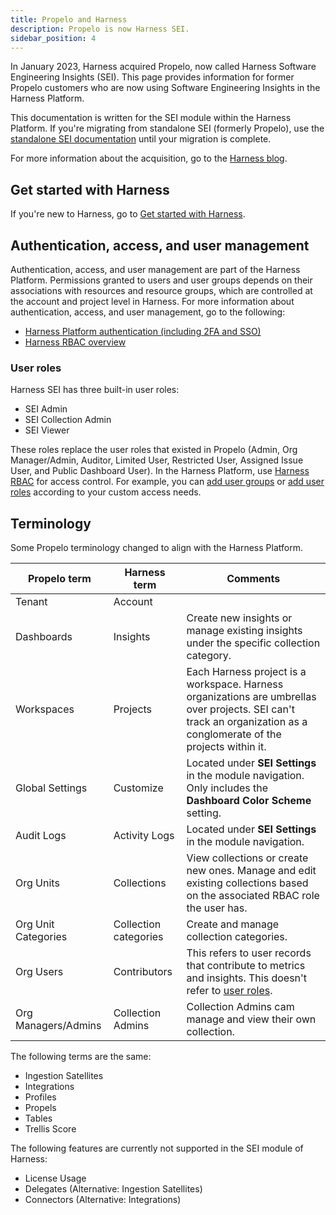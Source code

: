 ```yaml
---
title: Propelo and Harness
description: Propelo is now Harness SEI.
sidebar_position: 4
---
```


<CTABanner
  buttonText="View Migration Guide"
  title="We have started to migrate the Propelo platform users to Harness SEI"
  link="/docs/software-engineering-insights/propelo-sei/get-started/migrate-propelo-to-harness/migrate-propelo-to-harness-sei"
  closable={true}
  target="_self"
/>

In January 2023, Harness acquired Propelo, now called Harness Software Engineering Insights (SEI). This page provides information for former Propelo customers who are now using Software Engineering Insights in the Harness Platform.

This documentation is written for the SEI module within the Harness Platform. If you're migrating from standalone SEI (formerly Propelo), use the [standalone SEI documentation](https://docs.propelo.ai/welcome-to-propelo/) until your migration is complete.

For more information about the acquisition, go to the [Harness blog](https://www.harness.io/blog/harness-acquires-propelo).

## Get started with Harness

If you're new to Harness, go to [Get started with Harness](/docs/category/get-started-with-harness).

## Authentication, access, and user management

Authentication, access, and user management are part of the Harness Platform. Permissions granted to users and user groups depends on their associations with resources and resource groups, which are controlled at the account and project level in Harness. For more information about authentication, access, and user management, go to the following:

* [Harness Platform authentication (including 2FA and SSO)](/docs/category/authentication)
* [Harness RBAC overview](/docs/platform/role-based-access-control/rbac-in-harness)

### User roles

Harness SEI has three built-in user roles:

* SEI Admin
* SEI Collection Admin
* SEI Viewer

These roles replace the user roles that existed in Propelo (Admin, Org Manager/Admin, Auditor, Limited User, Restricted User, Assigned Issue User, and Public Dashboard User). In the Harness Platform, use [Harness RBAC](/docs/platform/role-based-access-control/rbac-in-harness) for access control. For example, you can [add user groups](/docs/platform/role-based-access-control/add-user-groups) or [add user roles](/docs/platform/role-based-access-control/add-manage-roles) according to your custom access needs.

## Terminology

Some Propelo terminology changed to align with the Harness Platform.

| Propelo term | Harness term | Comments |
| ------------ | ------------ | -------- |
| Tenant | Account | |
| Dashboards | Insights | Create new insights or manage existing insights under the specific collection category. |
| Workspaces | Projects | Each Harness project is a workspace. Harness organizations are umbrellas over projects. SEI can't track an organization as a conglomerate of the projects within it. |
| Global Settings | Customize | Located under **SEI Settings** in the module navigation. Only includes the **Dashboard Color Scheme** setting. |
| Audit Logs | Activity Logs | Located under **SEI Settings** in the module navigation. |
| Org Units | Collections | View collections or create new ones. Manage and edit existing collections based on the associated RBAC role the user has. |
| Org Unit Categories | Collection categories | Create and manage collection categories. |
| Org Users | Contributors | This refers to user records that contribute to metrics and insights. This doesn't refer to [user roles](#user-roles). |
| Org Managers/Admins | Collection Admins | Collection Admins cam manage and view their own collection. |

The following terms are the same:

* Ingestion Satellites
* Integrations
* Profiles
* Propels
* Tables
* Trellis Score

The following features are currently not supported in the SEI module of Harness: 

* License Usage
* Delegates (Alternative: Ingestion Satellites)
* Connectors (Alternative: Integrations)